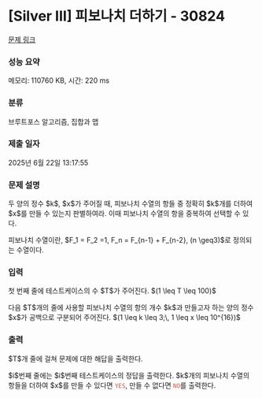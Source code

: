 # [Silver III] 피보나치 더하기 - 30824 

[문제 링크](https://www.acmicpc.net/problem/30824) 

### 성능 요약

메모리: 110760 KB, 시간: 220 ms

### 분류

브루트포스 알고리즘, 집합과 맵

### 제출 일자

2025년 6월 22일 13:17:55

### 문제 설명

<p>두 양의 정수 $k$, $x$가 주어질 때, 피보나치 수열의 항들 중 정확히 $k$개를 더하여 $x$를 만들 수 있는지 판별하여라. 이때 피보나치 수열의 항을 중복하여 선택할 수 있다.</p>

<p>피보나치 수열이란, $F_1 = F_2 =1, F_n = F_{n-1} + F_{n-2}, (n \geq3)$로 정의되는 수열이다.</p>

### 입력 

 <p>첫 번째 줄에 테스트케이스의 수 $T$가 주어진다. $(1 \leq T \leq 100)$</p>

<p>다음 $T$개의 줄에 사용할 피보나치 수열의 항의 개수 $k$과 만들고자 하는 양의 정수 $x$가 공백으로 구분되어 주어진다. $(1 \leq k \leq 3;\, 1 \leq x \leq 10^{16})$</p>

### 출력 

 <p>$T$개 줄에 걸쳐 문제에 대한 해답을 출력한다.</p>

<p>$i$번째 줄에는 $i$번째 테스트케이스의 정답을 출력한다. $k$개의 피보나치 수열의 항들을 더하여 $x$를 만들 수 있다면 <span style="color:#e74c3c;"><code>YES</code></span>, 만들 수 없다면 <span style="color:#e74c3c;"><code>NO</code></span>를 출력한다.</p>

